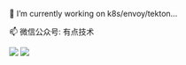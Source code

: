 🔭 I’m currently working on k8s/envoy/tekton...

📫 微信公众号: 有点技术

![](https://github-readme-stats.vercel.app/api?username=du2016&bg_color=30,e96443,904e95&title_color=fff&text_color=fff)
![](https://github-readme-stats.vercel.app/api/top-langs/?bg_color=30%2Ce96443%2C904e95&title_color=fff&username=du2016&text_color=fff)
